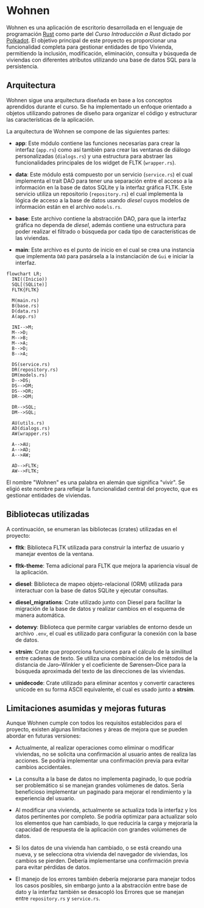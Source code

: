 # Wohnen

Wohnen es una aplicación de escritorio desarrollada en el lenguaje de programación [Rust](https://www.rust-lang.org) como parte del _Curso Introducción a Rust_ dictado por [Polkadot](https://polkadot.network). El objetivo principal de este proyecto es proporcionar una funcionalidad completa para gestionar entidades de tipo Vivienda, permitiendo la inclusión, modificación, eliminación, consulta y búsqueda de viviendas con diferentes atributos utilizando una base de datos SQL para la persistencia.

## Arquitectura

Wohnen sigue una arquitectura diseñada en base a los conceptos aprendidos durante el curso. Se ha implementado un enfoque orientado a objetos utilizando patrones de diseño para organizar el código y estructurar las características de la aplicación.

La arquitectura de Wohnen se compone de las siguientes partes:

- **app**: Este módulo contiene las funciones necesarias para crear la interfaz (`app.rs`) como así también para crear las ventanas de diálogo personalizadas (`dialogs.rs`) y una estructura para abstraer las funcionalidades principales de los widget de FLTK (`wrapper.rs`).

- **data**: Este módulo está compuesto por un servicio (`service.rs`) el cual implementa el trait DAO para tener una separación entre el acceso a la información en la base de datos SQLite y la interfaz gráfica FLTK. Este servicio utiliza un repositorio (`repository.rs`) el cual implementa la lógica de acceso a la base de datos usando _diesel_ cuyos modelos de información están en el archivo `models.rs`.

- **base**: Este archivo contiene la abstracción DAO, para que la interfaz gráfica no dependa de _diesel_, además contiene una estructura para poder realizar el filtrado o búsqueda por cada tipo de características de las viviendas.

- **main**: Este archivo es el punto de inicio en el cual se crea una instancia que implementa `DAO` para pasársela a la instanciación de `Gui` e iniciar la interfaz.

```mermaid
flowchart LR;
  INI((Inicio))
  SQL[(SQLite)]
  FLTK{FLTK}

  M(main.rs)
  B(base.rs)
  D(data.rs)
  A(app.rs)

  INI-->M;
  M-->D;
  M-->B;
  M-->A;
  B-->D;
  B-->A;

  DS(service.rs)
  DR(repository.rs)
  DM(models.rs)
  D-->DS;
  DS-->DM;
  DS-->DR;
  DR-->DM;

  DR-->SQL;
  DM-->SQL;

  AU(utils.rs)
  AD(dialogs.rs)
  AW(wrapper.rs)

  A-->AU;
  A-->AD;
  A-->AW;

  AD-->FLTK;
  AW-->FLTK;
```

El nombre "Wohnen" es una palabra en alemán que significa "vivir". Se eligió este nombre para reflejar la funcionalidad central del proyecto, que es gestionar entidades de viviendas.

## Bibliotecas utilizadas

A continuación, se enumeran las bibliotecas (crates) utilizadas en el proyecto:

- **fltk**: Biblioteca FLTK utilizada para construir la interfaz de usuario y manejar eventos de la ventana.

- **fltk-theme**: Tema adicional para FLTK que mejora la apariencia visual de la aplicación.

- **diesel**: Biblioteca de mapeo objeto-relacional (ORM) utilizada para interactuar con la base de datos SQLite y ejecutar consultas.

- **diesel_migrations**: Crate utilizado junto con Diesel para facilitar la migración de la base de datos y realizar cambios en el esquema de manera automática.

- **dotenvy**: Biblioteca que permite cargar variables de entorno desde un archivo `.env`, el cual es utilizado para configurar la conexión con la base de datos.

- **strsim**: Crate que proporciona funciones para el cálculo de la similitud entre cadenas de texto. Se utiliza una combinación de los métodos de la distancia de Jaro–Winkler y el coeficiente de Sørensen–Dice para la búsqueda aproximada del texto de las direcciones de las viviendas.

- **unidecode**: Crate utilizado para eliminar acentos y convertir caracteres unicode en su forma ASCII equivalente, el cual es usado junto a **strsim**.

## Limitaciones asumidas y mejoras futuras

Aunque Wohnen cumple con todos los requisitos establecidos para el proyecto, existen algunas limitaciones y áreas de mejora que se pueden abordar en futuras versiones:

- Actualmente, al realizar operaciones como eliminar o modificar viviendas, no se solicita una confirmación al usuario antes de realiza las acciones. Se podría implementar una confirmación previa para evitar cambios accidentales.

- La consulta a la base de datos no implementa paginado, lo que podría ser problemático si se manejan grandes volúmenes de datos. Sería beneficioso implementar un paginado para mejorar el rendimiento y la experiencia del usuario.

- Al modificar una vivienda, actualmente se actualiza toda la interfaz y los datos pertinentes por completo. Se podría optimizar para actualizar solo los elementos que han cambiado, lo que reduciría la carga y mejoraría la capacidad de respuesta de la aplicación con grandes volúmenes de datos.

- Si los datos de una vivienda han cambiado, o se está creando una nueva, y se selecciona otra vivienda del navegador de viviendas, los cambios se pierden. Debería implementarse una confirmación previa para evitar pérdidas de datos.

- El manejo de los errores también debería mejorarse para manejar todos los casos posibles, sin embargo junto a la abstracción entre base de dato y la interfaz también se desacopló los Errores que se manejan entre `repository.rs` y `service.rs`.
